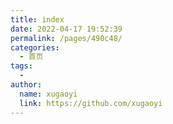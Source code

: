 ```yaml
---
title: index
date: 2022-04-17 19:52:39
permalink: /pages/490c48/
categories:
  - 首页
tags:
  - 
author: 
  name: xugaoyi
  link: https://github.com/xugaoyi
---
```

